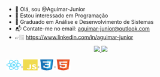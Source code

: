 - 👋 Olá, sou @Aguimar-Junior
- 👀 Estou interessado em Programação
- 🌱 Graduado em Análise e Desenvolvimento de Sistemas
- 📬 Contate-me no email: aguimar-junior@outlook.com  
- 👉🏼 https://www.linkedin.com/in/aguimar-junior

<div align="center">
  <a href="https://github.com/Aguimar-Junior">
  <img height="160em" src="https://github-readme-stats.vercel.app/api?username=Aguimar-Junior&show_icons=true&theme=dark&include_all_commits=true&count_private=true"/>
  <img height="160em" src="https://github-readme-stats.vercel.app/api/top-langs/?username=Aguimar-Junior&layout=compact&langs_count=7&theme=dark"/>
</div>
  
<div style="display: inline_block"><br>
  <img align="center" alt="Aguimar-React" height="30" width="40" src="https://raw.githubusercontent.com/devicons/devicon/master/icons/react/react-original.svg">
  <img align="center" alt="Aguimar-Js" height="30" width="40" src="https://raw.githubusercontent.com/devicons/devicon/master/icons/javascript/javascript-plain.svg">
  <img align="center" alt="Aguimar-CSS" height="30" width="40" src="https://raw.githubusercontent.com/devicons/devicon/master/icons/css3/css3-original.svg"> 
  <img align="center" alt="Aguimar-HTML" height="30" width="40" src="https://raw.githubusercontent.com/devicons/devicon/master/icons/html5/html5-original.svg">
</div>





